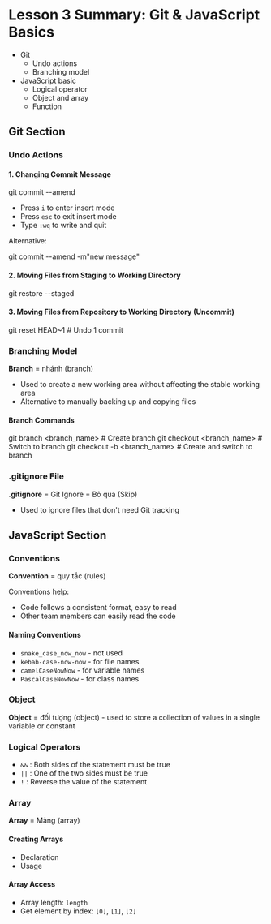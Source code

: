 # Lesson 3 Summary: Git & JavaScript Basics

- Git
  - Undo actions
  - Branching model
- JavaScript basic
  - Logical operator
  - Object and array
  - Function

## Git Section

### Undo Actions

#### 1. Changing Commit Message

git commit --amend

- Press `i` to enter insert mode
- Press `esc` to exit insert mode
- Type `:wq` to write and quit

Alternative:
 
git commit --amend -m"new message"

#### 2. Moving Files from Staging to Working Directory

git restore --staged <file>


#### 3. Moving Files from Repository to Working Directory (Uncommit)

git reset HEAD~1  # Undo 1 commit

### Branching Model

**Branch** = nhánh (branch)
- Used to create a new working area without affecting the stable working area
- Alternative to manually backing up and copying files

#### Branch Commands

git branch <branch_name>          # Create branch
git checkout <branch_name>        # Switch to branch
git checkout -b <branch_name>     # Create and switch to branch


### .gitignore File

**.gitignore** = Git Ignore = Bỏ qua (Skip)
- Used to ignore files that don't need Git tracking

## JavaScript Section

### Conventions
**Convention** = quy tắc (rules)

Conventions help:
- Code follows a consistent format, easy to read
- Other team members can easily read the code

#### Naming Conventions
- `snake_case_now_now` - not used
- `kebab-case-now-now` - for file names
- `camelCaseNowNow` - for variable names
- `PascalCaseNowNow` - for class names


### Object
**Object** = đối tượng (object) - used to store a collection of values in a single variable or constant

### Logical Operators
- `&&` : Both sides of the statement must be true
- `||` : One of the two sides must be true
- `!` : Reverse the value of the statement

### Array
**Array** = Mảng (array)

#### Creating Arrays
- Declaration
- Usage

#### Array Access
- Array length: `length`
- Get element by index: `[0]`, `[1]`, `[2]`
